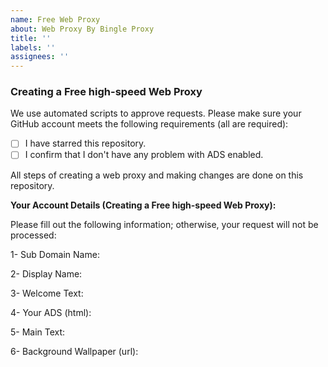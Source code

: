 ```yaml
---
name: Free Web Proxy
about: Web Proxy By Bingle Proxy
title: ''
labels: ''
assignees: ''
---
```


### Creating a Free high-speed Web Proxy 

We use automated scripts to approve requests. Please make sure your GitHub account meets the following requirements (all are required):

- [ ] I have starred this repository.
- [ ] I confirm that I don't have any problem with ADS enabled.

All steps of creating a web proxy and making changes are done on this repository.

**Your Account Details (Creating a Free high-speed Web Proxy):**

Please fill out the following information; otherwise, your request will not be processed:

1- Sub Domain Name:

2- Display Name:

3- Welcome Text:

4- Your ADS (html):

5- Main Text:

6- Background Wallpaper (url):
